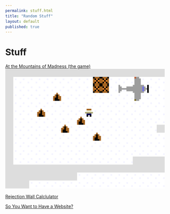 ```yaml
---
permalink: stuff.html
title: "Random Stuff"
layout: default
published: true
---
```


Stuff
===

[At the Mountains of Madness (the game)](/assets/mountains.html)
![GIF of gameplay from At the Mountains of Madness (the game)](/assets/atmom.gif "")

[Rejection Wall Calclulator](rejections.html)

[So You Want to Have a Website?](site-guide.html)
